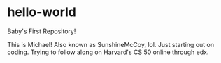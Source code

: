 # hello-world
Baby's First Repository!

This is Michael! Also known as SunshineMcCoy, lol. 
Just starting out on coding. Trying to follow along on Harvard's CS 50 online through edx.
